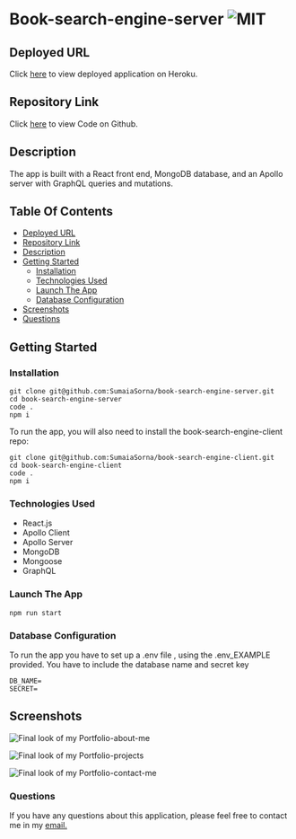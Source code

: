 # Book-search-engine-server ![MIT](https://img.shields.io/static/v1?label=MIT&message=License&color=green)

## Deployed URL

Click [here](#) to view deployed application on Heroku.

## Repository Link

Click [here](#) to view Code on Github.

## Description

The app is built with a React front end, MongoDB database, and an Apollo server with GraphQL queries and mutations.

## Table Of Contents

- [Deployed URL](#deployed-url)
- [Repository Link](#repository-link)
- [Description](#description)
- [Getting Started](#getting-started)
  - [Installation](#installation)
  - [Technologies Used](#technologies-used)
  - [Launch The App](#launch-the-app)
  - [Database Configuration](#database-configuration)
- [Screenshots](#screenshots)
- [Questions](#questions)

## Getting Started

### Installation

```
git clone git@github.com:SumaiaSorna/book-search-engine-server.git
cd book-search-engine-server
code .
npm i
```

To run the app, you will also need to install the book-search-engine-client repo:

```
git clone git@github.com:SumaiaSorna/book-search-engine-client.git
cd book-search-engine-client
code .
npm i
```

### Technologies Used

- React.js
- Apollo Client
- Apollo Server
- MongoDB
- Mongoose
- GraphQL

### Launch The App

```
npm run start
```

### Database Configuration

To run the app you have to set up a .env file , using the .env_EXAMPLE provided. You have to include the database name and secret key

```
DB_NAME=
SECRET=
```

## Screenshots

![Final look of my Portfolio-about-me](./src/assets/screenshots/#)

![Final look of my Portfolio-projects](./src/assets/screenshots/#)

![Final look of my Portfolio-contact-me](./src/assets/screenshots/#)

### Questions

If you have any questions about this application, please feel free to contact me in my <a href="mailto:sorna.sumaia@gmail.com">email.</a>
